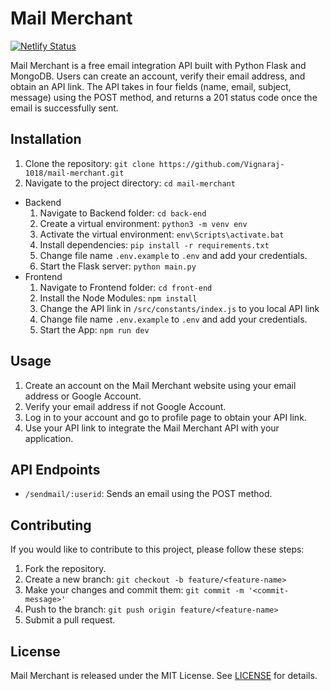 # Mail Merchant

[![Netlify Status](https://api.netlify.com/api/v1/badges/4f70ef57-c90c-49d7-a3bd-80fa4e40393e/deploy-status)](https://app.netlify.com/sites/mail-merchant/deploys?branch=master)

Mail Merchant is a free email integration API built with Python Flask and MongoDB. Users can create an account, verify their email address, and obtain an API link. The API takes in four fields (name, email, subject, message) using the POST method, and returns a 201 status code once the email is successfully sent.

## Installation

1. Clone the repository: `git clone https://github.com/Vignaraj-1018/mail-merchant.git`
2. Navigate to the project directory: `cd mail-merchant`
- Backend
    1. Navigate to Backend folder: `cd back-end`
    2. Create a virtual environment: `python3 -m venv env`
    3. Activate the virtual environment: `env\Scripts\activate.bat`
    4. Install dependencies: `pip install -r requirements.txt`
    5. Change file name `.env.example` to `.env` and add your credentials.
    6. Start the Flask server: `python main.py`
- Frontend
    1. Navigate to Frontend folder: `cd front-end`
    2. Install the Node Modules: `npm install`
    3. Change the API link in `/src/constants/index.js` to you local API link
    4. Change file name `.env.example` to `.env` and add your credentials.
    5. Start the App: `npm run dev`

## Usage

1. Create an account on the Mail Merchant website using your email address or Google Account.
2. Verify your email address if not Google Account.
3. Log in to your account and go to profile page to obtain your API link.
4. Use your API link to integrate the Mail Merchant API with your application.

## API Endpoints

- `/sendmail/:userid`: Sends an email using the POST method.

## Contributing

If you would like to contribute to this project, please follow these steps:

1. Fork the repository.
2. Create a new branch: `git checkout -b feature/<feature-name>`
3. Make your changes and commit them: `git commit -m '<commit-message>'`
4. Push to the branch: `git push origin feature/<feature-name>`
5. Submit a pull request.

## License

Mail Merchant is released under the MIT License. See [LICENSE](LICENSE.md) for details.
